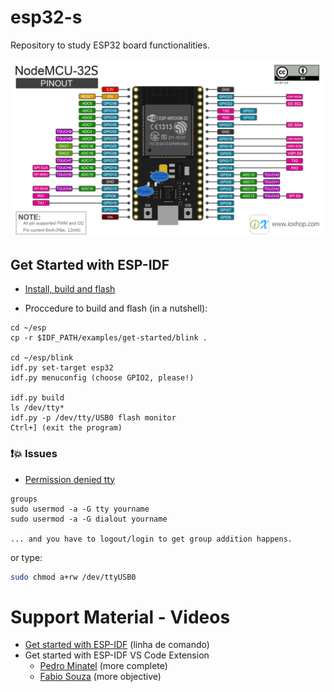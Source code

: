# esp32-s
Repository to study ESP32 board functionalities.

![ESP-WROOM-32](./esp32-wroom-pinout)

## Get Started with ESP-IDF

- [Install, build and flash](https://docs.espressif.com/projects/esp-idf/en/latest/esp32/get-started/index.html)

- Proccedure to build and flash (in a nutshell):
```
cd ~/esp
cp -r $IDF_PATH/examples/get-started/blink .

cd ~/esp/blink
idf.py set-target esp32
idf.py menuconfig (choose GPIO2, please!)

idf.py build
ls /dev/tty*
idf.py -p /dev/tty/USB0 flash monitor
Ctrl+] (exit the program)
```

### :exclamation::boom: Issues
-  [Permission denied tty](https://github.com/esp8266/source-code-examples/issues/26)
```
groups
sudo usermod -a -G tty yourname
sudo usermod -a -G dialout yourname

... and you have to logout/login to get group addition happens.
```
or type:
``` bash
sudo chmod a+rw /dev/ttyUSB0
```

# Support Material - Videos
- [Get started with ESP-IDF](https://www.youtube.com/watch?v=7-hJGuJMrY0) (linha de comando)
- Get started with ESP-IDF VS Code Extension 
  - [Pedro Minatel](https://www.youtube.com/watch?v=yvbeDSDY73Y) (more complete)
  - [Fabio Souza](https://www.youtube.com/watch?v=rxMg_zxO0q0) (more objective)
